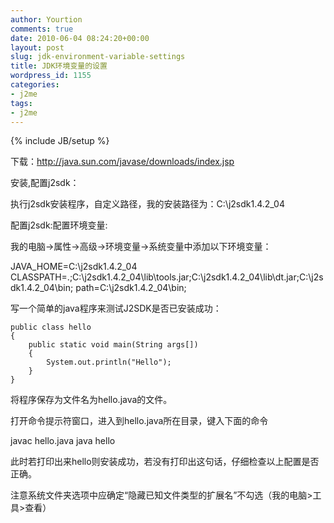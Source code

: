 ```yaml
---
author: Yourtion
comments: true
date: 2010-06-04 08:24:20+00:00
layout: post
slug: jdk-environment-variable-settings
title: JDK环境变量的设置
wordpress_id: 1155
categories:
- j2me
tags:
- j2me
---
```

{% include JB/setup %}

下载：http://java.sun.com/javase/downloads/index.jsp

安装,配置j2sdk：

执行j2sdk安装程序，自定义路径，我的安装路径为：C:\j2sdk1.4.2_04

配置j2sdk:配置环境变量:

我的电脑->属性->高级->环境变量->系统变量中添加以下环境变量：

JAVA_HOME=C:\j2sdk1.4.2_04
CLASSPATH=.;C:\j2sdk1.4.2_04\lib\tools.jar;C:\j2sdk1.4.2_04\lib\dt.jar;C:\j2sdk1.4.2_04\bin;
path=C:\j2sdk1.4.2_04\bin;

写一个简单的java程序来测试J2SDK是否已安装成功：

```
public class hello
{
	public static void main(String args[])
	{
		System.out.println("Hello");
	}
}
```

将程序保存为文件名为hello.java的文件。

打开命令提示符窗口，进入到hello.java所在目录，键入下面的命令

javac hello.java
java hello

此时若打印出来hello则安装成功，若没有打印出这句话，仔细检查以上配置是否正确。

注意系统文件夹选项中应确定“隐藏已知文件类型的扩展名”不勾选（我的电脑>工具>查看）
